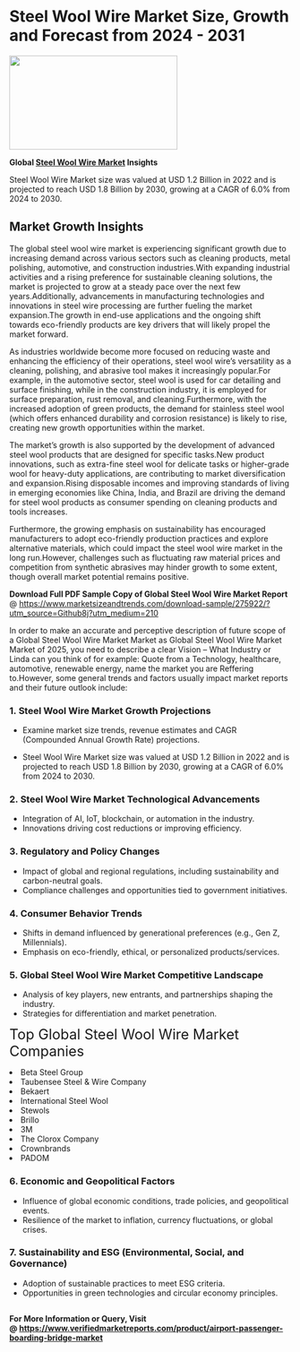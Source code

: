 <H1>Steel Wool Wire Market Size, Growth and Forecast from 2024 - 2031</H1><img class="aligncenter size-medium wp-image-584254" src="https://thirdeyenews.in/wp-content/uploads/2024/09/Global-Market-Research-300x168.jpeg" alt="" width="300" height="168" /><p><strong>Global&nbsp;<a href="https://www.marketsizeandtrends.com/download-sample/275922/?utm_source=Github8j?utm_medium=210">Steel Wool Wire Market</a> Insights</strong></p><p>Steel Wool Wire Market size was valued at USD 1.2 Billion in 2022 and is projected to reach USD 1.8 Billion by 2030, growing at a CAGR of 6.0% from 2024 to 2030.</p><p><h2>Market Growth Insights</h2> <p>The global steel wool wire market is experiencing significant growth due to increasing demand across various sectors such as cleaning products, metal polishing, automotive, and construction industries.With expanding industrial activities and a rising preference for sustainable cleaning solutions, the market is projected to grow at a steady pace over the next few years.Additionally, advancements in manufacturing technologies and innovations in steel wire processing are further fueling the market expansion.The growth in end-use applications and the ongoing shift towards eco-friendly products are key drivers that will likely propel the market forward.</p> <p>As industries worldwide become more focused on reducing waste and enhancing the efficiency of their operations, steel wool wire’s versatility as a cleaning, polishing, and abrasive tool makes it increasingly popular.For example, in the automotive sector, steel wool is used for car detailing and surface finishing, while in the construction industry, it is employed for surface preparation, rust removal, and cleaning.Furthermore, with the increased adoption of green products, the demand for stainless steel wool (which offers enhanced durability and corrosion resistance) is likely to rise, creating new growth opportunities within the market.</p> <p>The market’s growth is also supported by the development of advanced steel wool products that are designed for specific tasks.New product innovations, such as extra-fine steel wool for delicate tasks or higher-grade wool for heavy-duty applications, are contributing to market diversification and expansion.Rising disposable incomes and improving standards of living in emerging economies like China, India, and Brazil are driving the demand for steel wool products as consumer spending on cleaning products and tools increases.</p> <p>Furthermore, the growing emphasis on sustainability has encouraged manufacturers to adopt eco-friendly production practices and explore alternative materials, which could impact the steel wool wire market in the long run.However, challenges such as fluctuating raw material prices and competition from synthetic abrasives may hinder growth to some extent, though overall market potential remains positive.</p> <p><span class=""><strong>Download Full PDF Sample Copy of Global Steel Wool Wire Market Report</strong> @ <a href="https://www.marketsizeandtrends.com/download-sample/275922/?utm_source=Github8j?utm_medium=210" target="_blank">https://www.marketsizeandtrends.com/download-sample/275922/?utm_source=Github8j?utm_medium=210</a></span></p><p>In order to make an accurate and perceptive description of future scope of a Global&nbsp;Steel Wool Wire Market Market as Global&nbsp;Steel Wool Wire Market Market of 2025, you need to describe a clear Vision &ndash; What Industry or Linda can you think of for example: Quote from a Technology, healthcare, automotive, renewable energy, name the market you are Reffering to.However, some general trends and factors usually impact market reports and their future outlook include:</p><h3>1.&nbsp;<strong>Steel Wool Wire Market Growth Projections</strong></h3><ul><li>Examine market size trends, revenue estimates and CAGR (Compounded Annual Growth Rate) projections.</li><li><p>Steel Wool Wire Market size was valued at USD 1.2 Billion in 2022 and is projected to reach USD 1.8 Billion by 2030, growing at a CAGR of 6.0% from 2024 to 2030.</p></li></ul><h3>2.&nbsp;<strong>Steel Wool Wire Market Technological Advancements</strong></h3><ul><li>Integration of AI, IoT, blockchain, or automation in the industry.</li><li>Innovations driving cost reductions or improving efficiency.</li></ul><h3>3.&nbsp;<strong>Regulatory and Policy Changes</strong></h3><ul><li>Impact of global and regional regulations, including sustainability and carbon-neutral goals.</li><li>Compliance challenges and opportunities tied to government initiatives.</li></ul><h3>4.&nbsp;<strong>Consumer Behavior Trends</strong></h3><ul><li>Shifts in demand influenced by generational preferences (e.g., Gen Z, Millennials).</li><li>Emphasis on eco-friendly, ethical, or personalized products/services.</li></ul><h3>5.&nbsp;<strong>Global Steel Wool Wire Market Competitive Landscape</strong></h3><ul><li>Analysis of key players, new entrants, and partnerships shaping the industry.</li><li>Strategies for differentiation and market penetration.</li></ul><p data-pm-slice="1 1 []"><span style="color: inherit; font-family: inherit; font-size: 25px;">Top Global Steel Wool Wire Market Companies</span></p><div class="" data-test-id=""><p><li>Beta Steel Group</li><li> Taubensee Steel & Wire Company</li><li> Bekaert</li><li> International Steel Wool</li><li> Stewols</li><li> Brillo</li><li> 3M</li><li> The Clorox Company</li><li> Crownbrands</li><li> PADOM</li></p></div><h3>6.&nbsp;<strong>Economic and Geopolitical Factors</strong></h3><ul><li>Influence of global economic conditions, trade policies, and geopolitical events.</li><li>Resilience of the market to inflation, currency fluctuations, or global crises.</li></ul><h3>7.&nbsp;<strong>Sustainability and ESG (Environmental, Social, and Governance)</strong></h3><ul><li>Adoption of sustainable practices to meet ESG criteria.</li><li>Opportunities in green technologies and circular economy principles.</li></ul><h2><strong style="font-size: 14px;">For More Information or Query, Visit @&nbsp;</strong><a style="background-color: #ffffff; font-size: 14px;" href="https://www.marketsizeandtrends.com/report/steel-wool-wire-market/" target="_blank">https://www.verifiedmarketreports.com/product/airport-passenger-boarding-bridge-market</a></h2>